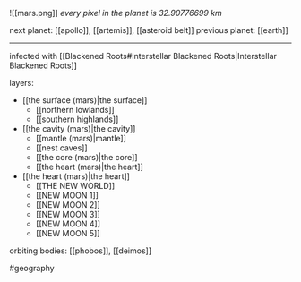 ![[mars.png]]
*every pixel in the planet is 32.90776699 km*

next planet: [[apollo]], [[artemis]], [[asteroid belt]]
previous planet: [[earth]]

---
infected with [[Blackened Roots#Interstellar Blackened Roots|Interstellar Blackened Roots]]

layers:
- [[the surface (mars)|the surface]]
	- [[northern lowlands]]
	- [[southern highlands]]
- [[the cavity (mars)|the cavity]]
	- [[mantle (mars)|mantle]]
	- [[nest caves]]
	- [[the core (mars)|the core]]
	- [[the heart (mars)|the heart]]
- [[the heart (mars)|the heart]]
	- [[THE NEW WORLD]]
	- [[NEW MOON 1]]
	- [[NEW MOON 2]]
	- [[NEW MOON 3]]
	- [[NEW MOON 4]]
	- [[NEW MOON 5]]

orbiting bodies: [[phobos]], [[deimos]]

#geography